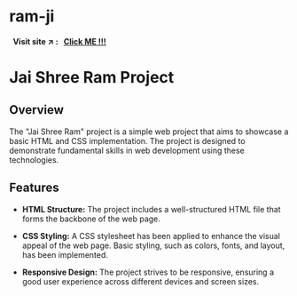 # ram-ji

#### &nbsp; Visit site :arrow_upper_right: : &nbsp; [Click ME !!!](https://kallangouda.github.io/Rating-Card-Reactions/)

# Jai Shree Ram Project

## Overview

The "Jai Shree Ram" project is a simple web project that aims to showcase a basic HTML and CSS implementation. The project is designed to demonstrate fundamental skills in web development using these technologies.

## Features

- **HTML Structure:** The project includes a well-structured HTML file that forms the backbone of the web page.

- **CSS Styling:** A CSS stylesheet has been applied to enhance the visual appeal of the web page. Basic styling, such as colors, fonts, and layout, has been implemented.

- **Responsive Design:** The project strives to be responsive, ensuring a good user experience across different devices and screen sizes.
